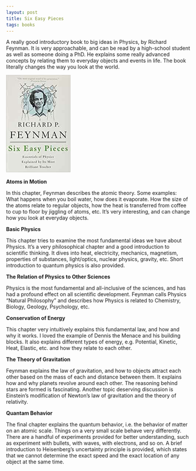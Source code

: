 ```yaml
---
layout: post
title: Six Easy Pieces
tags: books
---
```


A really good introductory book to big ideas in Physics, by Richard Feynman. It is very approachable, and can be read by a high-school student as well as someone doing a PhD. He explains some really advanced concepts by relating them to everyday objects and events in life. The book literally changes the way you look at the world.

<div class="book centered">
  <img src="../images/books/six_easy_pieces.jpeg">
</div>


**Atoms in Motion**

In this chapter, Feynman describes the atomic theory. Some examples: What happens when you boil water, how does it evaporate. How the size of the atoms relate to regular objects, how the heat is transferred from coffee to cup to floor by jiggling of atoms, etc. It’s very interesting, and can change how you look at everyday objects.

**Basic Physics**

This chapter tries to examine the most fundamental ideas we have about Physics. It’s a very philosophical chapter and a good introduction to scientific thinking. It dives into heat, electricity, mechanics, magnetism, properties of substances, light/optics, nuclear physics, gravity, etc. Short introduction to quantum physics is also provided.

**The Relation of Physics to Other Sciences**

Physics is the most fundamental and all-inclusive of the sciences, and has had a profound effect on all scientific development. Feynman calls Physics “Natural Philosophy” and describes how Physics is related to Chemistry, Biology, Geology, Psychology, etc.

**Conservation of Energy**

This chapter very intuitively explains this fundamental law, and how and why it works. I loved the example of Dennis the Menace and his building blocks. It also explains different types of energy, e.g. Potential, Kinetic, Heat, Elastic, etc. and how they relate to each other.

**The Theory of Gravitation**

Feynman explains the law of gravitation, and how to objects attract each other based on the mass of each and distance between them. It explains how and why planets revolve around each other. The reasoning behind stars are formed is fascinating. Another topic deserving discussion is Einstein’s modification of Newton’s law of gravitation and the theory of relativity.

**Quantam Behavior**

The final chapter explains the quantum behavior, i.e. the behavior of matter on an atomic scale. Things on a very small scale behave very differently. There are a handful of experiments provided for better understanding, such as experiment with bullets, with waves, with electrons, and so on. A brief introduction to Heisenberg’s uncertainty principle is provided, which states that we cannot determine the exact speed and the exact location of any object at the same time.